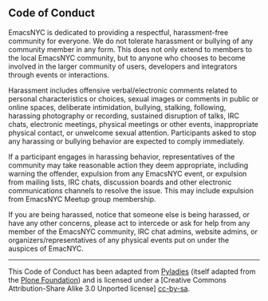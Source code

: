 ## Code of Conduct

EmacsNYC is dedicated to providing a respectful, harassment-free
community for everyone. We do not tolerate harassment or bullying of
any community member in any form. This does not only extend to members
to the local EmacsNYC community, but to anyone who chooses to become
involved in the larger community of users, developers and integrators
through events or interactions.

Harassment includes offensive verbal/electronic comments related to
personal characteristics or choices, sexual images or comments in
public or online spaces, deliberate intimidation, bullying, stalking,
following, harassing photography or recording, sustained disruption of
talks, IRC chats, electronic meetings, physical meetings or other
events, inappropriate physical contact, or unwelcome sexual
attention. Participants asked to stop any harassing or bullying
behavior are expected to comply immediately.

If a participant engages in harassing behavior, representatives of the
community may take reasonable action they deem appropriate, including
warning the offender, expulsion from any EmacsNYC event, or expulsion
from mailing lists, IRC chats, discussion boards and other electronic
communications channels to resolve the issue. This may include
expulsion from EmacsNYC Meetup group membership.

If you are being harassed, notice that someone else is being harassed,
or have any other concerns, please act to intercede or ask for help
from any member of the EmacsNYC community, IRC chat admins, website
admins, or organizers/representatives of any physical events put on
under the auspices of EmacNYC.

---

This Code of Conduct has been adapted from [Pyladies][pyladies]
(itself adapted from the [Plone Foundation][plone]) and is licensed
under a
[Creative Commons Attribution-Share Alike 3.0 Unported license]
[cc-by-sa].

[pyladies]: http://www.pyladies.com/CodeOfConduct/
[plone]: http://plone.org/foundation/materials/foundation-resolutions/code-of-conduct
[cc-by-sa]: http://creativecommons.org/licenses/by-sa/3.0/
